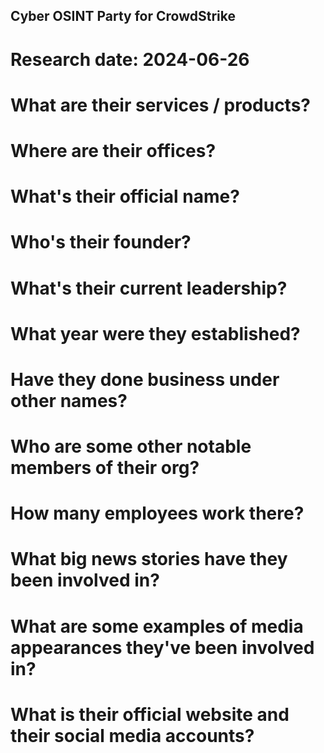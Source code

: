 ## Cyber OSINT Party for CrowdStrike
# Research date: 2024-06-26
# What are their services / products?

# Where are their offices?

# What's their official name?

# Who's their founder?

# What's their current leadership?

# What year were they established?

# Have they done business under other names?

# Who are some other notable members of their org?

# How many employees work there?

# What big news stories have they been involved in?

# What are some examples of media appearances they've been involved in?

# What is their official website and their social media accounts?
